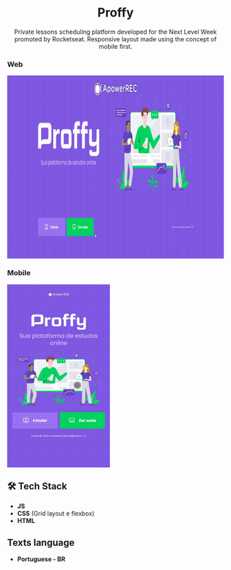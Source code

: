 <h1 align="center">
Proffy</h1>
 
<p align="center">Private lessons scheduling platform developed for the Next Level Week promoted by Rocketseat. Responsive layout made using the concept of mobile first.</p> 


### Web

<img src="https://github.com/jpm4rtinss/ProffyRocketseat/blob/master/images/readme-web.gif" alt="home web"  height="425" align="center">

### Mobile

<img src="https://github.com/jpm4rtinss/ProffyRocketseat/blob/master/images/readme-mobile.gif" alt="home web"  height="425" align="center">


## 🛠 Tech Stack

- **JS**  
- **CSS** (Grid layout e flexbox)  
-  **HTML**


## Texts language

- **Portuguese - BR**


